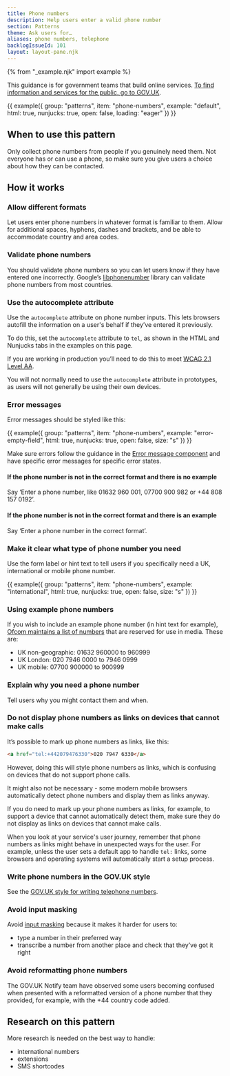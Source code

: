 ```yaml
---
title: Phone numbers
description: Help users enter a valid phone number
section: Patterns
theme: Ask users for…
aliases: phone numbers, telephone
backlogIssueId: 101
layout: layout-pane.njk
---
```


{% from "_example.njk" import example %}

This guidance is for government teams that build online services. [To find information and services for the public, go to GOV.UK](https://www.gov.uk/).

{{ example({ group: "patterns", item: "phone-numbers", example: "default", html: true, nunjucks: true, open: false, loading: "eager" }) }}

## When to use this pattern

Only collect phone numbers from people if you genuinely need them. Not everyone has or can use a phone, so make sure you give users a choice about how they can be contacted.

## How it works

### Allow different formats

Let users enter phone numbers in whatever format is familiar to them. Allow for additional spaces, hyphens, dashes and brackets, and be able to accommodate country and area codes.

### Validate phone numbers

You should validate phone numbers so you can let users know if they have entered one incorrectly. Google’s [libphonenumber](https://github.com/googlei18n/libphonenumber) library can validate phone numbers from most countries.

### Use the autocomplete attribute

Use the `autocomplete` attribute on phone number inputs. This lets browsers autofill the information on a user's behalf if they’ve entered it previously.

To do this, set the `autocomplete` attribute to `tel`, as shown in the HTML and Nunjucks tabs in the examples on this page.

If you are working in production you’ll need to do this to meet [WCAG 2.1 Level AA](https://www.w3.org/WAI/WCAG21/Understanding/identify-input-purpose.html).

You will not normally need to use the `autocomplete` attribute in prototypes, as users will not generally be using their own devices.

### Error messages

Error messages should be styled like this:

{{ example({ group: "patterns", item: "phone-numbers", example: "error-empty-field", html: true, nunjucks: true, open: false, size: "s" }) }}

Make sure errors follow the guidance in the [Error message component](/components/error-message/) and have specific error messages for specific error states.

#### If the phone number is not in the correct format and there is no example

Say ‘Enter a phone number, like 01632 960 001, 07700 900 982 or +44 808 157 0192’.

#### If the phone number is not in the correct format and there is an example

Say ‘Enter a phone number in the correct format’.

### Make it clear what type of phone number you need

Use the form label or hint text to tell users if you specifically need a UK, international or mobile phone number.

{{ example({ group: "patterns", item: "phone-numbers", example: "international", html: true, nunjucks: true, open: false, size: "s" }) }}

### Using example phone numbers

If you wish to include an example phone number (in hint text for example), [Ofcom maintains a list of numbers](https://www.ofcom.org.uk/phones-and-broadband/phone-numbers/numbers-for-drama) that are reserved for use in media. These are:

- UK non-geographic: 01632 960000 to 960999
- UK London: 020 7946 0000 to 7946 0999
- UK mobile: 07700 900000 to 900999

### Explain why you need a phone number

Tell users why you might contact them and when.

### Do not display phone numbers as links on devices that cannot make calls

It’s possible to mark up phone numbers as links, like this:

```html
<a href="tel:+442079476330">020 7947 6330</a>
```

However, doing this will style phone numbers as links, which is confusing on devices that do not support phone calls.

It might also not be necessary - some modern mobile browsers automatically detect phone numbers and display them as links anyway.

If you do need to mark up your phone numbers as links, for example, to support a device that cannot automatically detect them, make sure they do not display as links on devices that cannot make calls.

When you look at your service's user journey, remember that phone numbers as links might behave in unexpected ways for the user. For example, unless the user sets a default app to handle `tel:` links, some browsers and operating systems will automatically start a setup process.

### Write phone numbers in the GOV.UK style

See the [GOV.UK style for writing telephone numbers](https://www.gov.uk/guidance/style-guide/a-to-z#telephone-numbers).

### Avoid input masking

Avoid [input masking](https://css-tricks.com/input-masking/) because it makes it harder for users to:

- type a number in their preferred way
- transcribe a number from another place and check that they’ve got it right

### Avoid reformatting phone numbers

The GOV.UK Notify team have observed some users becoming confused when presented with a reformatted version of a phone number that they provided, for example, with the +44 country code added.

## Research on this pattern

More research is needed on the best way to handle:

- international numbers
- extensions
- SMS shortcodes
